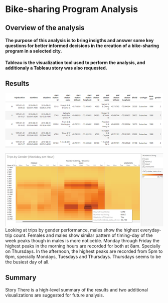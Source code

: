 # Bike-sharing Program Analysis

## Overview of the analysis
#### The purpose of this analysis is to bring insigths and answer some key questions for better informed decisions in the creation of a bike-sharing program in a selected city. 
#### Tableau is the visualization tool used to perform the analysis, and additionaly a Tableau story was also requested.  

## Results
![D11](https://github.com/Connectime4ever/bikesharing/blob/main/D11.png)

![D24](https://github.com/Connectime4ever/bikesharing/blob/main/D24.png)
Looking at trips by gender performance, males show the highest everyday-trip count. 
Females and males show similar pattern of timing-day of the week peaks though in males is more noticeble. Monday through Friday the highest peaks in the morning hours are recorded for both at 8am. Specially on Thursdays. In the afternoon, the highest peaks are recorded from 5pm to 6pm, specially Mondays, Tuesdays and Thursdays. 
Thursdays seems to be the busiest day of all. 


## Summary
Story 
There is a high-level summary of the results and two additional visualizations are suggested for future analysis. 